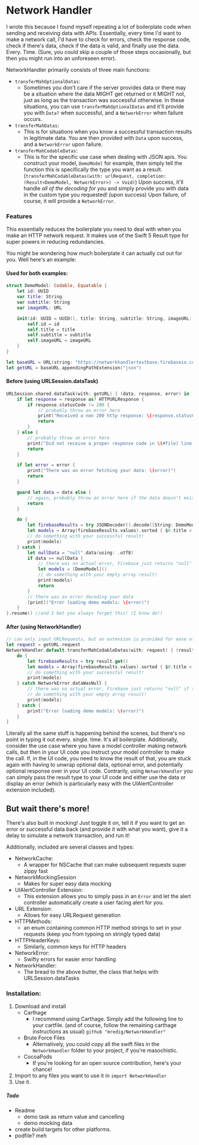 # Network Handler

I wrote this because I found myself repeating a lot of boilerplate code when sending and receiving data with APIs. Essentially, every time I'd want to make a network call, I'd have to check for errors, check the response code, check if there's data, check if the data is valid, and finally use the data. Every. Time. (Sure, you could skip a couple of those steps occasionally, but then you might run into an unforeseen error).

NetworkHandler primarily consists of three main functions:

* `transferMahOptionalDatas`:
	* Sometimes you don't care if the server provides data or there may be a situation where the data MIGHT get returned or it MIGHT not, just as long as the transaction was successful otherwise. In these situations, you can use `transferMahOptionalDatas` and it'll provide you with `Data?` when successful, and a `NetworkError` when failure occurs.
* `transferMahDatas`:
	* This is for situations when you know a successful transaction results in legitimate data. You are then provided with `Data` upon success, and a `NetworkError` upon failure.
* `transferMahCodableDatas`:
	* This is for the specific use case when dealing with JSON apis. You construct your model, `DemoModel` for example, then simply tell the function this is specifically the type you want as a result. (`transferMahCodableDatas(with: urlRequest, completion: (Result<DemoModel, NetworkError>) -> Void)`) Upon success, it'll handle *all of the decoding for you* and simply provide you with data in the custom type you requested! (upon success) Upon failure, of course, it will provide a `NetworkError`.

### Features
This essentially reduces the boilerplate you need to deal with when you make an HTTP network request. It makes use of the Swift 5 Result type for super powers in reducing redundancies.

You might be wondering how much boilerplate it can actually cut out for you. Well here's an example:

#### Used for both examples:
```swift
struct DemoModel: Codable, Equatable {
	let id: UUID
	var title: String
	var subtitle: String
	var imageURL: URL

	init(id: UUID = UUID(), title: String, subtitle: String, imageURL: URL) {
		self.id	= id
		self.title = title
		self.subtitle = subtitle
		self.imageURL = imageURL
	}
}

let baseURL = URL(string: "https://networkhandlertestbase.firebaseio.com/DemoAndTests")!
let getURL = baseURL.appendingPathExtension("json")
```

#### Before (using URLSession.dataTask)
```swift
URLSession.shared.dataTask(with: getURL) { (data, response, error) in
	if let response = response as? HTTPURLResponse {
		if response.statusCode != 200 {
			// probably throw an error here
			print("Received a non 200 http response: \(response.statusCode) in \(#file) line: \(#line)")
			return
		}
	} else {
		// probably throw an error here
		print("Did not receive a proper response code in \(#file) line: \(#line)")
		return
	}

	if let error = error {
		print("There was an error fetching your data: \(error)")
		return
	}

	guard let data = data else {
		// again, probably throw an error here if the data doesn't exist
		return
	}

	do {
		let firebaseResults = try JSONDecoder().decode([String: DemoModel].self, from: data)
		let models = Array(firebaseResults.values).sorted { $0.title < $1.title }
		// do something with your successful result!
		print(models)
	} catch {
		let nullData = "null".data(using: .utf8)
		if data == nullData {
			// there was no actual error, Firebase just returns "null" if there is a request it can't provide data for.
			let models = [DemoModel]()
			// do something with your empty array result!
			print(models)
			return
		}
		// there was an error decoding your data
		[print]("Error loading demo models: \(error)")
	}
}.resume() //and I bet you always forget this! (I know do!)

```

#### After (using NetworkHandler)
```swift
// can only input URLRequests, but an extension is provided for ease of use
let request = getURL.request
NetworkHandler.default.transferMahCodableDatas(with: request) { (result: Result<[String: DemoModel], NetworkError>) in
	do {
		let firebaseResults = try result.get()
		let models = Array(firebaseResults.values).sorted { $0.title < $1.title }
		// do something with your successful result!
		print(models)
	} catch NetworkError.dataWasNull {
		// there was no actual error, Firebase just returns "null" if there is a request it can't provide data for.
		// do something with your empty array result!
		print(models)
	} catch {
		print("Error loading demo models: \(error)")
	}
}
```

Literally all the same stuff is happening behind the scenes, but there's no point in typing it out every. single. time. It's all boilerplate. Additionally, consider the use case where you have a model controller making network calls, but then in your UI code you instruct your model controller to make the call. If, in the UI code, you need to know the result of that, you are stuck again with having to unwrap optional data, optional error, and potentially optional response over in your UI code. Contrarily, using `NetworkHandler` you can simply pass the result type to your UI code and either use the data or display an error (which is particularly easy with the UIAlertController extension included).

## But wait there's more!
There's also built in mocking! Just toggle it on, tell it if you want to get an error or successful data back (and provide it with what you want), give it a delay to simulate a network transaction, and run it!

Additionally, included are several classes and types:

* NetworkCache:
	* A wrapper for NSCache that can make subsequent requests super zippy fast
* NetworkMockingSession
	* Makes for super easy data mocking
* UIAlertController Extension:
	* This extension allows you to simply pass in an `Error` and let the alert controller automatically create a user facing alert for you.
* URL Extension:
	* Allows for easy URLRequest generation
* HTTPMethods:
	* an enum containing common HTTP method strings to set in your requests (keep you from typoing on stringly typed data)
* HTTPHeaderKeys:
	* Similarly, common keys for HTTP headers
* NetworkError:
	* Swifty errors for easier error handling
* NetworkHandler:
	* The bread to the above butter, the class that helps with URLSession.dataTasks

### Installation:

1. Download and install
	* Carthage
		* I recommend using Carthage. Simply add the following line to your cartfile. (and of course, follow the remaining carthage instructions as usual)
			`github "mredig/NetworkHandler"`
	* Brute Force Files
		* Alternatively, you could copy all the swift files in the `NetworkHandler` folder to your project, if you're masochistic.
	* CocoaPods
		* If you're looking for an open source contribution, here's your chance!
1. Import to any files you want to use it in
	`import NetworkHandler`
1. Use it.

##### Todo
* Readme
	* demo task as return value and cancelling
	* demo mocking data
* create build targets for other platforms.
* podfile? meh
